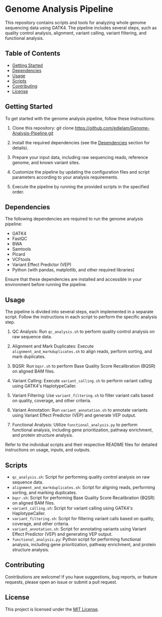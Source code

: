# Genome Analysis Pipeline

This repository contains scripts and tools for analyzing whole genome sequencing data using GATK4. The pipeline includes several steps, such as quality control analysis, alignment, variant calling, variant filtering, and functional analysis.

## Table of Contents

- [Getting Started](#getting-started)
- [Dependencies](#dependencies)
- [Usage](#usage)
- [Scripts](#scripts)
- [Contributing](#contributing)
- [License](#license)

## Getting Started

To get started with the genome analysis pipeline, follow these instructions:

1. Clone this repository: git clone https://github.com/edielam/Genome-Analysis-Pipeline.git

2. Install the required dependencies (see the [Dependencies](#dependencies) section for details).

3. Prepare your input data, including raw sequencing reads, reference genome, and known variant sites.

4. Customize the pipeline by updating the configuration files and script parameters according to your analysis requirements.

5. Execute the pipeline by running the provided scripts in the specified order.

## Dependencies

The following dependencies are required to run the genome analysis pipeline:

- GATK4
- FastQC
- BWA
- Samtools
- Picard
- VCFtools
- Variant Effect Predictor (VEP)
- Python (with pandas, matplotlib, and other required libraries)

Ensure that these dependencies are installed and accessible in your environment before running the pipeline.

## Usage

The pipeline is divided into several steps, each implemented in a separate script. Follow the instructions in each script to perform the specific analysis step.

1. QC Analysis: Run `qc_analysis.sh` to perform quality control analysis on raw sequence data.

2. Alignment and Mark Duplicates: Execute `alignment_and_markduplicates.sh` to align reads, perform sorting, and mark duplicates.

3. BQSR: Run `bqsr.sh` to perform Base Quality Score Recalibration (BQSR) on aligned BAM files.

4. Variant Calling: Execute `variant_calling.sh` to perform variant calling using GATK4's HaplotypeCaller.

5. Variant Filtering: Use `variant_filtering.sh` to filter variant calls based on quality, coverage, and other criteria.

6. Variant Annotation: Run `variant_annotation.sh` to annotate variants using Variant Effect Predictor (VEP) and generate VEP output.

7. Functional Analysis: Utilize `functional_analysis.py` to perform functional analysis, including gene prioritization, pathway enrichment, and protein structure analysis.

Refer to the individual scripts and their respective README files for detailed instructions on usage, inputs, and outputs.

## Scripts

- `qc_analysis.sh`: Script for performing quality control analysis on raw sequence data.
- `alignment_and_markduplicates.sh`: Script for aligning reads, performing sorting, and marking duplicates.
- `bqsr.sh`: Script for performing Base Quality Score Recalibration (BQSR) on aligned BAM files.
- `variant_calling.sh`: Script for variant calling using GATK4's HaplotypeCaller.
- `variant_filtering.sh`: Script for filtering variant calls based on quality, coverage, and other criteria.
- `variant_annotation.sh`: Script for annotating variants using Variant Effect Predictor (VEP) and generating VEP output.
- `functional_analysis.py`: Python script for performing functional analysis, including gene prioritization, pathway enrichment, and protein structure analysis.

## Contributing

Contributions are welcome! If you have suggestions, bug reports, or feature requests, please open an issue or submit a pull request.

## License

This project is licensed under the [MIT License](LICENSE).
